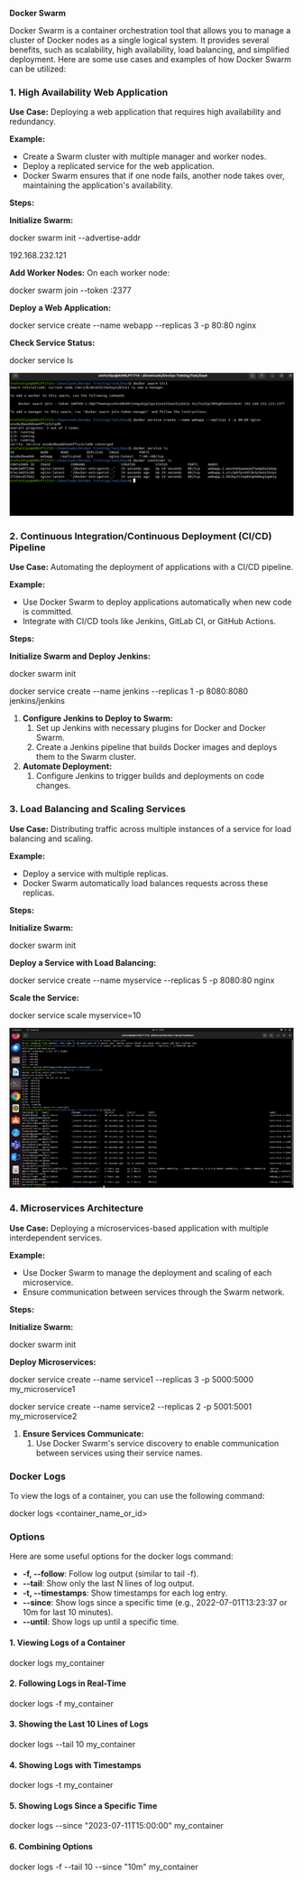 ﻿**Docker Swarm**

Docker Swarm is a container orchestration tool that allows you to manage a cluster of Docker nodes as a single logical system. It provides several benefits, such as scalability, high availability, load balancing, and simplified deployment. Here are some use cases and examples of how Docker Swarm can be utilized:
### <a name="_r5xwd7vk3p1a"></a>**1. High Availability Web Application**
**Use Case:** Deploying a web application that requires high availability and redundancy.

**Example:**

- Create a Swarm cluster with multiple manager and worker nodes.
- Deploy a replicated service for the web application.
- Docker Swarm ensures that if one node fails, another node takes over, maintaining the application's availability.

**Steps:**

**Initialize Swarm:**

docker swarm init --advertise-addr <MANAGER-IP>

192\.168.232.121

**Add Worker Nodes:** On each worker node:

docker swarm join --token <WORKER-TOKEN> <MANAGER-IP>:2377

**Deploy a Web Application:**

docker service create --name webapp --replicas 3 -p 80:80 nginx

**Check Service Status:**

docker service ls

![](Aspose.Words.65a33748-aff9-4938-8aa2-9a5f84c61b1f.001.png)
### <a name="_kaoa1ddoy3e1"></a>**2. Continuous Integration/Continuous Deployment (CI/CD) Pipeline**
**Use Case:** Automating the deployment of applications with a CI/CD pipeline.

**Example:**

- Use Docker Swarm to deploy applications automatically when new code is committed.
- Integrate with CI/CD tools like Jenkins, GitLab CI, or GitHub Actions.

**Steps:**

**Initialize Swarm and Deploy Jenkins:**

docker swarm init

docker service create --name jenkins --replicas 1 -p 8080:8080 jenkins/jenkins

1. **Configure Jenkins to Deploy to Swarm:**
   1. Set up Jenkins with necessary plugins for Docker and Docker Swarm.
   1. Create a Jenkins pipeline that builds Docker images and deploys them to the Swarm cluster.
1. **Automate Deployment:**
   1. Configure Jenkins to trigger builds and deployments on code changes.
### <a name="_3qf1cpn3i0lt"></a>**3. Load Balancing and Scaling Services**
**Use Case:** Distributing traffic across multiple instances of a service for load balancing and scaling.

**Example:**

- Deploy a service with multiple replicas.
- Docker Swarm automatically load balances requests across these replicas.

**Steps:**

**Initialize Swarm:**

docker swarm init

**Deploy a Service with Load Balancing:**

docker service create --name myservice --replicas 5 -p 8080:80 nginx

**Scale the Service:**

docker service scale myservice=10

![](Aspose.Words.65a33748-aff9-4938-8aa2-9a5f84c61b1f.002.png)
### <a name="_xwwxtcpry937"></a>**4. Microservices Architecture**
**Use Case:** Deploying a microservices-based application with multiple interdependent services.

**Example:**

- Use Docker Swarm to manage the deployment and scaling of each microservice.
- Ensure communication between services through the Swarm network.

**Steps:**

**Initialize Swarm:**

docker swarm init

**Deploy Microservices:**

docker service create --name service1 --replicas 3 -p 5000:5000 my\_microservice1

docker service create --name service2 --replicas 2 -p 5001:5001 my\_microservice2

1. **Ensure Services Communicate:**
   1. Use Docker Swarm's service discovery to enable communication between services using their service names.

### <a name="_8otka7iu9tqe"></a>**Docker Logs**
To view the logs of a container, you can use the following command:

docker logs <container\_name\_or\_id>

### <a name="_3cvxlwtg63tz"></a>**Options**
Here are some useful options for the docker logs command:

- **-f, --follow**: Follow log output (similar to tail -f).
- **--tail**: Show only the last N lines of log output.
- **-t, --timestamps**: Show timestamps for each log entry.
- **--since**: Show logs since a specific time (e.g., 2022-07-01T13:23:37 or 10m for last 10 minutes).
- **--until**: Show logs up until a specific time.
#### <a name="_jeqfpbdaafb3"></a>**1. Viewing Logs of a Container**

docker logs my\_container

#### <a name="_byr76x7aurtk"></a>**2. Following Logs in Real-Time**

docker logs -f my\_container

#### <a name="_bo5zkrm7hrpl"></a>**3. Showing the Last 10 Lines of Logs**

docker logs --tail 10 my\_container

#### <a name="_jwes0ym388um"></a>**4. Showing Logs with Timestamps**

docker logs -t my\_container

#### <a name="_wl04pwuhb86f"></a>**5. Showing Logs Since a Specific Time**

docker logs --since "2023-07-11T15:00:00" my\_container

#### <a name="_c77mkx32bolg"></a>**6. Combining Options**

docker logs -f --tail 10 --since "10m" my\_container

